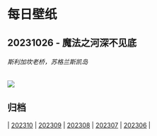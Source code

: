 # 每日壁纸

## 20231026 - 魔法之河深不见底

###### 斯利加坎老桥，苏格兰斯凯岛

![](https://www.bing.com/th?id=OHR.OldBridgeSkye_ZH-CN7228411986_UHD.jpg)

## 归档

| [202310](/202310/README.md)
| [202309](/202309/README.md)
| [202308](/202308/README.md)
| [202307](/202307/README.md)
| [202306](/202306/README.md)
|